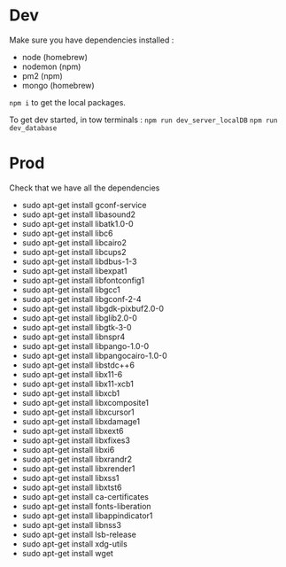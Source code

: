 # Dev

Make sure you have dependencies installed :

- node (homebrew)
- nodemon (npm)
- pm2 (npm)
- mongo (homebrew)

`npm i` to get the local packages.

To get dev started, in tow terminals :
`npm run dev_server_localDB`
`npm run dev_database`


# Prod

Check that we have all the dependencies

- sudo apt-get install gconf-service
- sudo apt-get install libasound2
- sudo apt-get install libatk1.0-0
- sudo apt-get install libc6
- sudo apt-get install libcairo2
- sudo apt-get install libcups2
- sudo apt-get install libdbus-1-3
- sudo apt-get install libexpat1
- sudo apt-get install libfontconfig1
- sudo apt-get install libgcc1
- sudo apt-get install libgconf-2-4
- sudo apt-get install libgdk-pixbuf2.0-0
- sudo apt-get install libglib2.0-0
- sudo apt-get install libgtk-3-0
- sudo apt-get install libnspr4
- sudo apt-get install libpango-1.0-0
- sudo apt-get install libpangocairo-1.0-0
- sudo apt-get install libstdc++6
- sudo apt-get install libx11-6
- sudo apt-get install libx11-xcb1
- sudo apt-get install libxcb1
- sudo apt-get install libxcomposite1
- sudo apt-get install libxcursor1
- sudo apt-get install libxdamage1
- sudo apt-get install libxext6
- sudo apt-get install libxfixes3
- sudo apt-get install libxi6
- sudo apt-get install libxrandr2
- sudo apt-get install libxrender1
- sudo apt-get install libxss1
- sudo apt-get install libxtst6
- sudo apt-get install ca-certificates
- sudo apt-get install fonts-liberation
- sudo apt-get install libappindicator1
- sudo apt-get install libnss3
- sudo apt-get install lsb-release
- sudo apt-get install xdg-utils
- sudo apt-get install wget